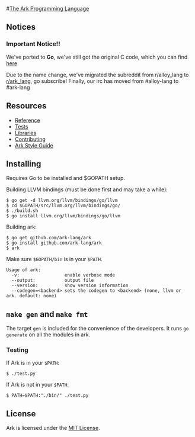 #<a href="http://ark-lang.org">The Ark Programming Language</a>

## Notices
### Important Notice!!
We've ported to **Go**, we've still got the original C code, which you
can find [here](https://github.com/ark-lang/ark-c)

Due to the name change, we've migrated the subreddit from r/alloy_lang to [r/ark_lang](http://www.reddit.com/r/ark_lang), go subscribe! Finally, our irc has moved from #alloy-lang to #ark-lang

## Resources
* [Reference](/docs/REFERENCE.md)
* [Tests](/tests/)
* [Libraries](/lib/)
* [Contributing](/CONTRIBUTING.md)
* [Ark Style Guide](/docs/STYLEGUIDE.md)

## Installing
Requires Go to be installed and $GOPATH setup.

Building LLVM bindings (must be done first and may take a while):

    $ go get -d llvm.org/llvm/bindings/go/llvm
    $ cd $GOPATH/src/llvm.org/llvm/bindings/go/
    $ ./build.sh
    $ go install llvm.org/llvm/bindings/go/llvm

Building ark:

    $ go get github.com/ark-lang/ark
    $ go install github.com/ark-lang/ark
    $ ark

Make sure `$GOPATH/bin` is in your `$PATH`.

```
Usage of ark:
  -v:                 enable verbose mode
  --output:           output file
  --version:          show version information
  --codegen=<backend> sets the codegen to <backend> (none, llvm or ark. default: none)
```

## `make gen` and `make fmt`
The target `gen` is included for the convenience of the developers. It runs `go generate` on all the modules in ark.

### Testing
If Ark is in your `$PATH`:

    $ ./test.py

If Ark is not in your `$PATH`:

    $ PATH=$PATH:"./bin/" ./test.py

## License
Ark is licensed under the [MIT License](/LICENSE).